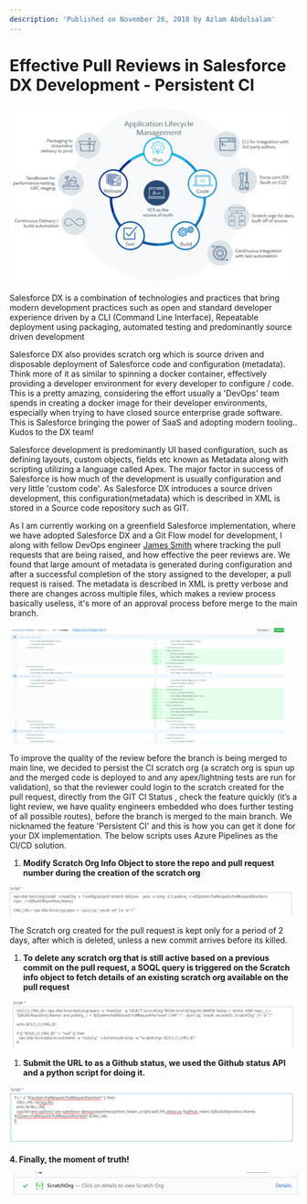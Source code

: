 ```yaml
---
description: 'Published on November 26, 2018 by Azlam Abdulsalam'
---
```


# Effective Pull Reviews in Salesforce DX Development - Persistent CI

![](../../.gitbook/assets/image%20%2817%29.png)

Salesforce DX is a combination of technologies and practices that bring modern development practices such as open and standard developer experience driven by a CLI \(Command Line Interface\), Repeatable deployment using packaging, automated testing and predominantly source driven development

Salesforce DX also provides scratch org which is source driven and disposable deployment of Salesforce code and configuration \(metadata\). Think more of it as similar to spinning a docker container, effectively providing a developer environment for every developer to configure / code. This is a pretty amazing, considering the effort usually a 'DevOps' team spends in creating a docker image for their developer environments, especially when trying to have closed source enterprise grade software. This is Salesforce bringing the power of SaaS and adopting modern tooling.. Kudos to the DX team!

Salesforce development is predominantly UI based configuration, such as defining layouts, custom objects, fields etc known as Metadata along with scripting utilizing a language called Apex. The major factor in success of Salesforce is how much of the development is usually configuration and very little 'custom code'. As Salesforce DX introduces a source driven development, this configuration\(metadata\) which is described in XML is stored in a Source code repository such as GIT.

As I am currently working on a greenfield Salesforce implementation, where we have adopted Salesforce DX and a Git Flow model for development, I along with fellow DevOps engineer [James Smith](https://www.linkedin.com/in/jamesimsmith/) where tracking the pull requests that are being raised, and how effective the peer reviews are. We found that large amount of metadata is generated during configuration and after a successful completion of the story assigned to the developer, a pull request is raised. The metadata is described in XML is pretty verbose and there are changes across multiple files, which makes a review process basically useless, it's more of an approval process before merge to the main branch.

![](../../.gitbook/assets/1543197649209.png)

To improve the quality of the review before the branch is being merged to main line, we decided to persist the CI scratch org \(a scratch org is spun up and the merged code is deployed to and any apex/lightning tests are run for validation\), so that the reviewer could login to the scratch created for the pull request, directly from the GIT CI Status , check the feature quickly \(it’s a light review, we have quality engineers embedded who does further testing of all possible routes\), before the branch is merged to the main branch. We nicknamed the feature 'Persistent CI' and this is how you can get it done for your DX implementation. The below scripts uses Azure Pipelines as the CI/CD solution.

1. **Modify Scratch Org Info Object to store the repo and pull request number during the creation of the scratch org**

![](../../.gitbook/assets/1543198062791.png)

The Scratch org created for the pull request is kept only for a period of 2 days, after which is deleted, unless a new commit arrives before its killed.

1. **To delete any scratch org that is still active based on a previous commit on the pull request, a SOQL query is triggered on the Scratch info object to fetch details of an existing scratch org available on the pull request**    

![](../../.gitbook/assets/1543198140998.png)

1. **Submit the URL to as a Github status, we used the Github status API and  a python script for doing it.**

![](../../.gitbook/assets/1543198292613.png)

**4. Finally, the moment of truth!**

![](../../.gitbook/assets/1543197948606.png)

